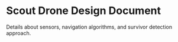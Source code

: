# Scout Drone Design Document

Details about sensors, navigation algorithms, and survivor detection approach.
